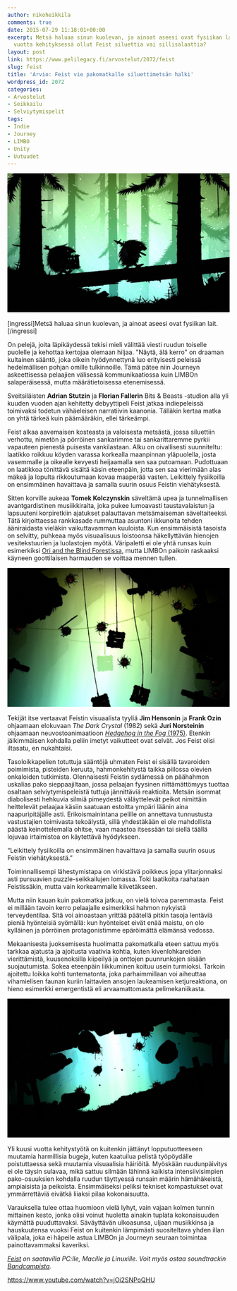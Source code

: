 ```yaml
---
author: nikoheikkila
comments: true
date: 2015-07-29 11:18:01+00:00
excerpt: Metsä haluaa sinun kuolevan, ja ainoat aseesi ovat fysiikan lait. Onko kuusi
  vuotta kehityksessä ollut Feist siluettia vai sillisalaattia?
layout: post
link: https://www.pelilegacy.fi/arvostelut/2072/feist
slug: feist
title: 'Arvio: Feist vie pakomatkalle siluettimetsän halki'
wordpress_id: 2072
categories:
- Arvostelut
- Seikkailu
- Selviytymispelit
tags:
- Indie
- Journey
- LIMBO
- Unity
- Uutuudet
---
```


[![Feist #1](/uploads/2015/07/feist1.jpg)](/uploads/2015/07/feist1.jpg)

[ingressi]Metsä haluaa sinun kuolevan, ja ainoat aseesi ovat fysiikan lait.[/ingressi]

On pelejä, joita läpikäydessä tekisi mieli välittää viesti ruudun toiselle puolelle ja kehottaa kertojaa olemaan hiljaa. "Näytä, älä kerro" on draaman kultainen sääntö, joka oikein hyödynnettynä luo erityisesti peleissä hedelmällisen pohjan omille tulkinnoille. Tämä pätee niin Journeyn askeettisessa pelaajien välisessä kommunikaatiossa kuin LIMBOn salaperäisessä, mutta määrätietoisessa etenemisessä.

Sveitsiläisten **Adrian Stutzin** ja **Florian Fallerin** Bits & Beasts -studion alla yli kuuden vuoden ajan kehitetty debyyttipeli Feist jatkaa indiepeleissä toimivaksi todetun vähäeleisen narratiivin kaanonia. Tälläkin kertaa matka on yhtä tärkeä kuin päämääräkin, ellei tärkeämpi.

Feist alkaa aavemaisen kosteasta ja valoisesta metsästä, jossa siluettiin verhottu, nimetön ja pörröinen sankarimme tai sankarittaremme pyrkii vapauteen pienestä puisesta vankilastaan. Alku on oivallisesti suunniteltu: laatikko roikkuu köyden varassa korkealla maanpinnan yläpuolella, josta vasemmalle ja oikealle kevyesti heijaamalla sen saa putoamaan. Pudottuaan on laatikkoa tönittävä sisältä käsin eteenpäin, jotta sen saa vierimään alas mäkeä ja lopulta rikkoutumaan kovaa maaperää vasten. Leikittely fysiikoilla on ensimmäinen havaittava ja samalla suurin osuus Feistin viehätyksestä.

Sitten korville aukeaa **Tomek Kolczynskin** säveltämä upea ja tunnelmallisen avantgardistinen musiikkiraita, joka pukee lumoavasti taustavalaistun ja lapsuuteni korpiretkiin ajatukset palauttavan metsämaiseman säveltaiteeksi. Tätä kirjoittaessa rankkasade rummuttaa asuntoni ikkunoita tehden ääniraidasta vieläkin vaikuttavamman kuuloista. Kun ensimmäisistä tasoista on selvitty, puhkeaa myös visuaalisuus loistoonsa häkellyttävän hienojen vesitekstuurien ja luolastojen myötä. Väripaletti ei ole yhtä runsas kuin esimerkiksi [Ori and the Blind Forestissa](http://www.pelilegacy.fi/arvostelut/1835/ori-and-the-blind-forest), mutta LIMBOn paikoin raskaaksi käyneen goottilaisen harmauden se voittaa mennen tullen.

[![Feist #2](/uploads/2015/07/feist2.jpg)](/uploads/2015/07/feist2.jpg)

Tekijät itse vertaavat Feistin visuaalista tyyliä **Jim Hensonin** ja **Frank Ozin** ohjaamaan elokuvaan _The Dark Crystal_ (1982) sekä **Juri Norsteinin** ohjaamaan neuvostoanimaatioon [_Hedgehog in the Fog_ (1975)](https://www.youtube.com/watch?v=oW0jvJC2rvM). Etenkin jälkimmäisen kohdalla peliin imetyt vaikutteet ovat selvät. Jos Feist olisi iltasatu, en nukahtaisi.

Tasoloikkapelien totuttuja sääntöjä uhmaten Feist ei sisällä tavaroiden poimimista, pisteiden keruuta, hahmonkehitystä taikka piilossa olevien onkaloiden tutkimista. Olennaisesti Feistin sydämessä on päähahmon uskalias pako sieppaajiltaan, jossa pelaajan fyysinen riittämättömyys tuottaa osaltaan selviytymispeleistä tuttuja jännittäviä reaktioita. Metsän isommat diabolisesti hehkuvia silmiä pimeydestä väläyttelevät peikot nimittäin heittelevät pelaajaa käsiin saatuaan estoitta ympäri läänin aina naapuripitäjälle asti. Erikoismainintana pelille on annettava tunnustusta vastustajien toimivasta tekoälystä, sillä yhdestäkään ei ole mahdollista päästä keinottelemalla ohitse, vaan maastoa itsessään tai siellä täällä lojuvaa irtaimistoa on käytettävä hyödykseen.

<div class="pullquote">“Leikittely fysiikoilla on ensimmäinen havaittava ja samalla suurin osuus Feistin viehätyksestä.”</div>

Toiminnallisempi lähestymistapa on virkistävä poikkeus jopa ylitarjonnaksi asti pursuavien puzzle-seikkailujen lomassa. Toki laatikoita raahataan Feistissäkin, mutta vain korkeammalle kiivetäkseen.

Mutta niin kauan kuin pakomatka jatkuu, on vielä toivoa paremmasta. Feist ei millään tavoin kerro pelaajalle esimerkiksi hahmon nykyistä terveydentilaa. Sitä voi ainoastaan yrittää päätellä pitkin tasoja lentäviä pieniä hyönteisiä syömällä: kun hyönteiset eivät enää maistu, on olo kylläinen ja pörröinen protagonistimme epäröimättä elämänsä vedossa.

Mekaanisesta juoksemisesta huolimatta pakomatkalla eteen sattuu myös tarkkaa ajatusta ja ajoitusta vaativia kohtia, kuten kivenlohkareiden vierittämistä, kuusenoksilla kiipeilyä ja onttojen puunrunkojen sisään suojautumista. Sokea eteenpäin liikkuminen koituu usein turmioksi. Tarkoin ajoitettu loikka kohti tuntematonta, joka parhaimmillaan voi aiheuttaa vihamielisen faunan kuriin laittavien ansojen laukeamisen ketjureaktiona, on hieno esimerkki emergentistä eli arvaamattomasta pelimekaniikasta.

[![Feist #3](/uploads/2015/07/feist3.jpg)](/uploads/2015/07/feist3.jpg)

Yli kuusi vuotta kehitystyötä on kuitenkin jättänyt lopputuotteeseen muutamia harmillisia bugeja, kuten kaatuilua pelistä työpöydälle poistuttaessa sekä muutamia visuaalisia häiriöitä. Myöskään ruudunpäivitys ei ole täysin sulavaa, mikä sattuu silmään lähinnä kaikista intensiivisimpien pako-osuuksien kohdalla ruudun täyttyessä runsain määrin hämähäkeistä, ampiaisista ja peikoista. Ensimmäiseksi peliksi tekniset kompastukset ovat ymmärrettäviä eivätkä liiaksi pilaa kokonaisuutta.

Varauksella tulee ottaa huomioon vielä lyhyt, vain vajaan kolmen tunnin mittainen kesto, jonka olisi voinut huoletta ainakin tuplata kokonaisuuden käymättä puuduttavaksi. Säväyttävän ulkoasunsa, uljaan musiikkinsa ja hauskuutensa vuoksi Feist on kuitenkin lämpimästi suositeltava yhden illan välipala, joka ei häpeile astua LIMBOn ja Journeyn seuraan toimintaa painottavammaksi kaveriksi.

_[Feist](http://playfeist.net/) on saatavilla PC:lle, Macille ja Linuxille. Voit myös ostaa soundtrackin [Bandcampista](http://tomekkolczynski.bandcamp.com/album/feist-game-original-soundtrack)._

https://www.youtube.com/watch?v=jOi2SNPoQHU
